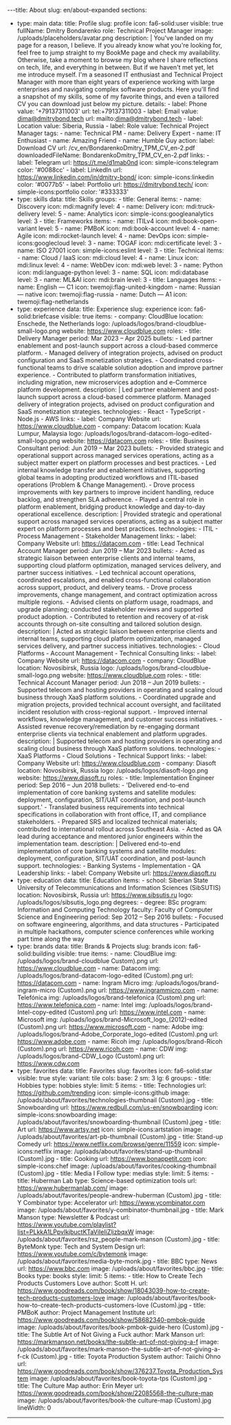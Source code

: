 ---title: About
slug: en/about-expanded
sections:
  - type: main
    data:
      title: Profile
      slug: profile
      icon: fa6-solid:user
      visible: true
      fullName: Dmitry Bondarenko
      role: Technical Project Manager
      image: /uploads/placeholders/avatar.png
      description: |
        You've landed on my page for a reason, I believe. If you already know what you're looking for, feel free to jump straight to my BookMe page and check my availability. Otherwise, take a moment to browse my blog where I share reflections on tech, life, and everything in between. But if we haven't met yet, let me introduce myself. I'm a seasoned IT enthusiast and Technical Project Manager with more than eight years of experience working with large enterprises and navigating complex software products. Here you'll find a snapshot of my skills, some of my favorite things, and even a tailored CV you can download just below my picture.
      details:
        - label: Phone
          value: '+79137311003'
          url: tel:+79137311003
        - label: Email
          value: dima@dmitrybond.tech
          url: mailto:dima@dmitrybond.tech
        - label: Location
          value: Siberia, Russia
        - label: Role
          value: Technical Project Manager
      tags:
        - name: Technical PM
        - name: Delivery Expert
        - name: IT Enthusiast
        - name: Amazing Friend
        - name: Humble Guy
      action:
        label: Download CV
        url: /cv_en/BondarenkoDmitry_TPM_CV_en-2.pdf
        downloadedFileName: BondarenkoDmitry_TPM_CV_en-2.pdf
      links:
        - label: Telegram
          url: https://t.me/d1mab0nd
          icon: simple-icons:telegram
          color: '#0088cc'
        - label: LinkedIn
          url: https://www.linkedin.com/in/dmitry-bond/
          icon: simple-icons:linkedin
          color: '#0077b5'
        - label: Portfolio
          url: https://dmitrybond.tech/
          icon: simple-icons:portfolio
          color: '#333333'
  - type: skills
    data:
      title: Skills
      groups:
        - title: General
          items:
            - name: Discovery
              icon: mdi:magnify
              level: 4
            - name: Delivery
              icon: mdi:truck-delivery
              level: 5
            - name: Analytics
              icon: simple-icons:googleanalytics
              level: 3
        - title: Frameworks
          items:
            - name: ITILv4
              icon: mdi:book-open-variant
              level: 5
            - name: PMBoK
              icon: mdi:book-account
              level: 4
            - name: Agile
              icon: mdi:rocket-launch
              level: 4
            - name: DevOps
              icon: simple-icons:googlecloud
              level: 3
            - name: TOGAF
              icon: mdi:certificate
              level: 3
            - name: ISO 27001
              icon: simple-icons:eslint
              level: 3
        - title: Technical
          items:
            - name: Cloud / IaaS
              icon: mdi:cloud
              level: 4
            - name: Linux
              icon: mdi:linux
              level: 4
            - name: WebDev
              icon: mdi:web
              level: 3
            - name: Python
              icon: mdi:language-python
              level: 3
            - name: SQL
              icon: mdi:database
              level: 3
            - name: ML&AI
              icon: mdi:brain
              level: 3
        - title: Languages
          items:
            - name: English — C1
              icon: twemoji:flag-united-kingdom
            - name: Russian — native
              icon: twemoji:flag-russia
            - name: Dutch — A1
              icon: twemoji:flag-netherlands
  - type: experience
    data:
      title: Experience
      slug: experience
      icon: fa6-solid:briefcase
      visible: true
      items:
        - company: CloudBlue
          location: Enschede, the Netherlands
          logo: /uploads/logos/brand-cloudblue-small-logo.png
          website: https://www.cloudblue.com
          roles:
            - title: Delivery Manager
              period: Mar 2023 – Apr 2025
              bullets:
                - Led partner enablement and post-launch support across a cloud-based commerce platform.
                - Managed delivery of integration projects, advised on product configuration and SaaS monetization strategies.
                - Coordinated cross-functional teams to drive scalable solution adoption and improve partner experience.
                - Contributed to platform transformation initiatives, including migration, new microservices adoption and e-Commerce platform development.
              description: |
                Led partner enablement and post-launch support across a cloud-based commerce platform. 
                Managed delivery of integration projects, advised on product configuration and SaaS monetization strategies.
              technologies:
                - React
                - TypeScript
                - Node.js
                - AWS
              links:
                - label: Company Website
                  url: https://www.cloudblue.com
        - company: Datacom
          location: Kuala Lumpur, Malaysia
          logo: /uploads/logos/brand-datacom-logo-edited-small-logo.png
          website: https://datacom.com
          roles:
            - title: Business Consultant
              period: Jun 2019 – Mar 2023
              bullets:
                - Provided strategic and operational support across managed services operations, acting as a subject matter expert on platform processes and best practices.
                - Led internal knowledge transfer and enablement initiatives, supporting global teams in adopting productized workflows and ITIL-based operations (Problem & Change Management).
                - Drove process improvements with key partners to improve incident handling, reduce backlog, and strengthen SLA adherence.
                - Played a central role in platform enablement, bridging product knowledge and day-to-day operational excellence.
              description: |
                Provided strategic and operational support across managed services operations, acting as a subject matter expert on platform processes and best practices.
              technologies:
                - ITIL
                - Process Management
                - Stakeholder Management
              links:
                - label: Company Website
                  url: https://datacom.com
            - title: Lead Technical Account Manager
              period: Jun 2019 – Mar 2023
              bullets:
                - Acted as strategic liaison between enterprise clients and internal teams, supporting cloud platform optimization, managed services delivery, and partner success initiatives.
                - Led technical account operations, coordinated escalations, and enabled cross-functional collaboration across support, product, and delivery teams.
                - Drove process improvements, change management, and contract optimization across multiple regions.
                - Advised clients on platform usage, roadmaps, and upgrade planning; conducted stakeholder reviews and supported product adoption.
                - Contributed to retention and recovery of at-risk accounts through on-site consulting and tailored solution design.
              description: |
                Acted as strategic liaison between enterprise clients and internal teams, supporting cloud platform optimization, managed services delivery, and partner success initiatives.
              technologies:
                - Cloud Platforms
                - Account Management
                - Technical Consulting
              links:
                - label: Company Website
                  url: https://datacom.com
        - company: CloudBlue
          location: Novosibirsk, Russia
          logo: /uploads/logos/brand-cloudblue-small-logo.png
          website: https://www.cloudblue.com
          roles:
            - title: Technical Account Manager
              period: Jun 2018 – Jun 2019
              bullets:
                - Supported telecom and hosting providers in operating and scaling cloud business through XaaS platform solutions.
                - Coordinated upgrade and migration projects, provided technical account oversight, and facilitated incident resolution with cross-regional support.
                - Improved internal workflows, knowledge management, and customer success initiatives.
                - Assisted revenue recovery/remediation by re-engaging dormant enterprise clients via technical enablement and platform upgrades.
              description: |
                Supported telecom and hosting providers in operating and scaling cloud business through XaaS platform solutions.
              technologies:
                - XaaS Platforms
                - Cloud Solutions
                - Technical Support
              links:
                - label: Company Website
                  url: https://www.cloudblue.com
        - company: Diasoft
          location: Novosibirsk, Russia
          logo: /uploads/logos/diasoft-logo.png
          website: https://www.diasoft.ru
          roles:
            - title: Implementation Engineer
              period: Sep 2016 – Jun 2018
              bullets:
                - 'Delivered end-to-end implementation of core banking systems and satellite modules: deployment, configuration, SIT/UAT coordination, and post-launch support.'
                - Translated business requirements into technical specifications in collaboration with front office, IT, and compliance stakeholders.
                - Prepared SRS and localized technical materials; contributed to international rollout across Southeast Asia.
                - Acted as QA lead during acceptance and mentored junior engineers within the implementation team.
              description: |
                Delivered end-to-end implementation of core banking systems and satellite modules: deployment, configuration, SIT/UAT coordination, and post-launch support.
              technologies:
                - Banking Systems
                - Implementation
                - QA Leadership
              links: 
                - label: Company Website
                  url: https://www.diasoft.ru
  - type: education
    data:
      title: Education
      items:
        - school: Siberian State University of Telecommunications and Information Sciences (SibSUTIS)
          location: Novosibirsk, Russia
          url: https://www.sibsutis.ru
          logo: /uploads/logos/sibsutis_logo.png
          degrees:
            - degree: BSc
              program: Information and Computing Technology
              faculty: Faculty of Computer Science and Engineering
              period: Sep 2012 – Sep 2016
              bullets:
                - Focused on software engineering, algorithms, and data structures
                - Participated in multiple hackathons, computer science conferences while working part time along the way
  - type: brands
    data:
      title: Brands & Projects
      slug: brands
      icon: fa6-solid:building
      visible: true
      items:
        - name: CloudBlue
          img: /uploads/logos/brand-cloudblue Custom).png
          url: https://www.cloudblue.com
        - name: Datacom
          img: /uploads/logos/brand-datacom-logo-edited (Custom).png
          url: https://datacom.com
        - name: Ingram Micro
          img: /uploads/logos/brand-ingram-micro (Custom).png
          url: https://www.ingrammicro.com
        - name: Telefónica
          img: /uploads/logos/brand-telefonica (Custom).png
          url: https://www.telefonica.com
        - name: Intel
          img: /uploads/logos/brand-Intel-copy-edited (Custom).png
          url: https://www.intel.com
        - name: Microsoft
          img: /uploads/logos/brand-Microsoft_logo_(2012)-edited (Custom).png
          url: https://www.microsoft.com
        - name: Adobe
          img: /uploads/logos/brand-Adobe_Corporate_logo-edited (Custom).png
          url: https://www.adobe.com
        - name: Ricoh
          img: /uploads/logos/brand-Ricoh (Custom).png
          url: https://www.ricoh.com
        - name: CDW
          img: /uploads/logos/brand-CDW_Logo (Custom).png
          url: https://www.cdw.com
  - type: favorites
    data:
      title: Favorites
      slug: favorites
      icon: fa6-solid:star
      visible: true
      style:
        variant: tile
        cols:
          base: 2
          sm: 3
          lg: 6
      groups:
        - title: Hobbies
          type: hobbies
          style:
            limit: 5
          items:
            - title: Technologies
              url: https://github.com/trending
              icon: simple-icons:github
              image: /uploads/about/favorites/technologies-thumbnail (Custom).jpg
            - title: Snowboarding
              url: https://www.redbull.com/us-en/snowboarding
              icon: simple-icons:snowboarding
              image: /uploads/about/favorites/snowboarding-thumbnail (Custom).jpeg
            - title: Art
              url: https://www.artsy.net
              icon: simple-icons:artstation
              image: /uploads/about/favorites/art-pb-thumbnail (Custom).jpg
            - title: Stand-up Comedy
              url: https://www.netflix.com/browse/genre/11559
              icon: simple-icons:netflix
              image: /uploads/about/favorites/stand-up-thumbnail (Custom).jpg
            - title: Cooking
              url: https://www.bonappetit.com
              icon: simple-icons:chef
              image: /uploads/about/favorites/cooking-thumbnail (Custom).jpg
        - title: Media I Follow
          type: medias
          style:
            limit: 5
          items:
            - title: Huberman Lab
              type: Science-based optimization tools
              url: https://www.hubermanlab.com/
              image: /uploads/about/favorites/people-andrew-huberman (Custom).jpg
            - title: Y Combinator
              type: Accelerator
              url: https://www.ycombinator.com
              image: /uploads/about/favorites/y-combinator-thumbnail.jpg
            - title: Mark Manson
              type: Newsletter & Podcast
              url: https://www.youtube.com/playlist?list=PLkkA1LPpvlkjbuctKTaViIeIiZljzbqxW
              image: /uploads/about/favorites/rsz_people-mark-manson (Custom).jpg
            - title: ByteMonk
              type: Tech and System Design
              url: https://www.youtube.com/c/bytemonk
              image: /uploads/about/favorites/media-byte-monk.jpg
            - title: BBC
              type: News
              url: https://www.bbc.com
              image: /uploads/about/favorites/bbc.jpg
        - title: Books
          type: books
          style:
            limit: 5
          items:
            - title: How to Create Tech Products Customers Love
              author: Scott H.
              url: https://www.goodreads.com/book/show/18043039-how-to-create-tech-products-customers-love
              image: /uploads/about/favorites/book-how-to-create-tech-products-customers-love (Custom).jpg
            - title: PMBoK
              author: Project Management Institute
              url: https://www.goodreads.com/book/show/58682340-pmbok-guide
              image: /uploads/about/favorites/book-pmbok-guide-hero (Custom).jpg
            - title: The Subtle Art of Not Giving a Fuck
              author: Mark Manson
              url: https://markmanson.net/books/the-subtle-art-of-not-giving-a-f
              image: /uploads/about/favorites/mark-manson-the-subtle-art-of-not-giving-a-f-ck (Custom).jpg
            - title: Toyota Production System
              author: Taiichi Ohno
              url: https://www.goodreads.com/book/show/376237.Toyota_Production_System
              image: /uploads/about/favorites/book-toyota-tps (Custom).jpg
            - title: The Culture Map
              author: Erin Meyer
              url: https://www.goodreads.com/book/show/22085568-the-culture-map
              image: /uploads/about/favorites/book-the culture-map (Custom).jpg
lineWidth: 0
---
